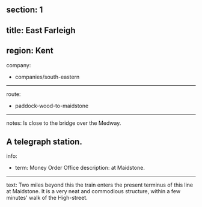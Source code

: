 section: 1
----
title: East Farleigh
----
region: Kent
----
company:
- companies/south-eastern
----
route:
- paddock-wood-to-maidstone
----
notes: Is close to the bridge over the Medway.

A telegraph station.
----
info:
- term: Money Order Office
  description: at Maidstone.
----
text: Two miles beyond this the train enters the present terminus of this line at Maidstone. It is a very neat and commodious structure, within a few minutes' walk of the High-street.
